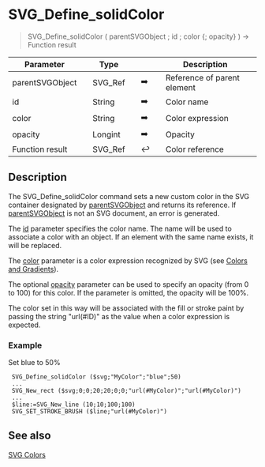 <!-- nodeReference := SVG_Define_solidColor ( svgObject ; ID ; color ; Param_4 )
 -> svgObject (Text)
 -> ID (Text)
 -> color (Text)
 -> Param_4 (Long Integer)
 <- nodeReference (Text)-->
# SVG_Define_solidColor

> SVG_Define_solidColor ( parentSVGObject ; id ; color {; opacity} ) -> Function result

| Parameter |     | Type |     |     |     | Description |     |
| --- | --- | --- | --- | --- | --- | --- | --- |
| parentSVGObject |     | SVG_Ref |     | ➡️ |     | Reference of parent element |     |
| id  |     | String |     | ➡️ |     | Color name |     |
| color |     | String |     | ➡️ |     | Color expression |     |
| opacity |     | Longint |     | ➡️ |     | Opacity |     |
| Function result |     | SVG_Ref |     | ↩️ |     | Color reference |     |

## Description

The SVG_Define_solidColor command sets a new custom color in the SVG container designated by [parentSVGObject](# "Reference of parent element") and returns its reference. If [parentSVGObject](# "Reference of parent element") is not an SVG document, an error is generated.

The [id](# "Color name") parameter specifies the color name. The name will be used to associate a color with an object. If an element with the same name exists, it will be replaced.

The [color](# "Color expression") parameter is a color expression recognized by SVG (see [Colors and Gradients](../Colors%20and%20Gradients.md "Colors and Gradients")).

The optional [opacity](# "Opacity") parameter can be used to specify an opacity (from 0 to 100) for this color. If the parameter is omitted, the opacity will be 100%.

The color set in this way will be associated with the fill or stroke paint by passing the string "url(#ID)" as the value when a color expression is expected.

### Example  

Set blue to 50%  

```4d
 SVG_Define_solidColor ($svg;"MyColor";"blue";50)  
 ...  
 SVG_New_rect ($svg;0;0;20;20;0;0;"url(#MyColor)";"url(#MyColor)")  
 ...  
 $line:=SVG_New_line (10;10;100;100)  
 SVG_SET_STROKE_BRUSH ($line;"url(#MyColor)")

```

## See also

[SVG Colors](SVG%20Colors.md)

